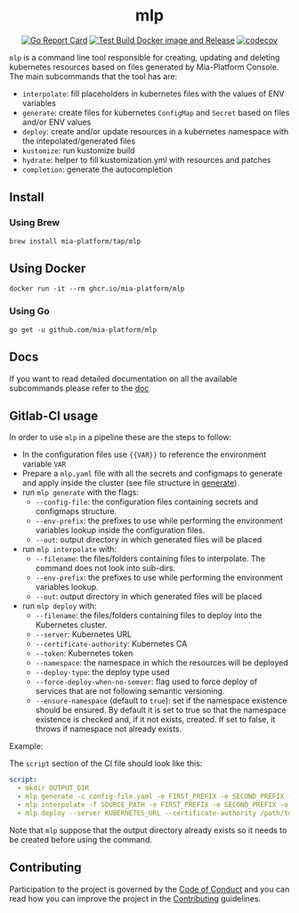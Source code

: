 <div align="center">

# mlp

[![Go Report Card](https://goreportcard.com/badge/github.com/mia-platform/mlp)](https://goreportcard.com/report/github.com/mia-platform/mlp)
[![Test Build Docker image and Release](https://github.com/mia-platform/mlp/actions/workflows/test-build-docker-release.yml/badge.svg)](https://github.com/mia-platform/mlp/actions/workflows/test-build-docker-release.yml)
[![codecov](https://codecov.io/gh/mia-platform/mlp/branch/main/graph/badge.svg)](https://codecov.io/gh/mia-platform/mlp)

</div>


`mlp` is a command line tool responsible for creating, updating and deleting kubernetes resources based on files
generated by Mia-Platform Console.
The main subcommands that the tool has are:

- `interpolate`: fill placeholders in kubernetes files with the values of ENV variables
- `generate`: create files for kubernetes `ConfigMap` and `Secret` based on files and/or ENV values
- `deploy`: create and/or update resources in a kubernetes namespace with the intepolated/generated files
- `kustomize`: run kustomize build
- `hydrate`: helper to fill kustomization.yml with resources and patches
- `completion`: generate the autocompletion

## Install

### Using Brew

```
brew install mia-platform/tap/mlp
```

## Using Docker

```
docker run -it --rm ghcr.io/mia-platform/mlp
```

### Using Go

```
go get -u github.com/mia-platform/mlp
```

## Docs

If you want to read detailed documentation on all the available subcommands please refer to the [doc](./docs)

## Gitlab-CI usage

In order to use `mlp` in a pipeline these are the steps to follow:

- In the configuration files use `{{VAR}}` to reference the environment variable `VAR`
- Prepare a `mlp.yaml` file with all the secrets and configmaps to generate and apply inside the cluster (see file structure in [generate](./docs/40_generate.md)).
- run `mlp generate` with the flags:
  - `--config-file`: the configuration files containing secrets and configmaps structure.
  - `--env-prefix`: the prefixes to use while performing the environment variables lookup inside the configuration files.
  - `--out`: output directory in which generated files will be placed
- run `mlp interpolate` with:
  - `--filename`: the files/folders containing files to interpolate. The command does not look into sub-dirs.
  - `--env-prefix`: the prefixes to use while performing the environment variables lookup.
  - `--out`: output directory in which generated files will be placed
- run `mlp deploy` with:
  - `--filename`: the files/folders containing files to deploy into the Kubernetes cluster.
  - `--server`: Kubernetes URL
  - `--certificate-authority`: Kubernetes CA
  - `--token`: Kubernetes token
  - `--namespace`: the namespace in which the resources will be deployed
  - `--deploy-type`: the deploy type used
  - `--force-deploy-when-no-semver`: flag used to force deploy of services that are not following semantic versioning.
  - `--ensure-namespace` (default to `true`): set if the namespace existence should be ensured. By default it is set to true so that the namespace existence is checked and, if it not exists, created. If set to false, it throws if namespace not already exists.

Example:

The `script` section of the CI file should look like this:

```yaml
script:
  - mkdir OUTPUT_DIR
  - mlp generate -c config-file.yaml -e FIRST_PREFIX -e SECOND_PREFIX -o OUTPUT_DIR
  - mlp interpolate -f SOURCE_PATH -e FIRST_PREFIX -e SECOND_PREFIX -o OUTPUT_DIR
  - mlp deploy --server KUBERNETES_URL --certificate-authority /path/to/kubernetes/ca.pem --token KUBERNETES_TOKEN -f OUTPUT_DIR -n KUBERNETES_NAMESPACE --deploy-type DEPLOY_TYPE --force-deploy-when-no-semver=FORCE_DEPLOY_WHEN_NO_SEMVER
```

Note that `mlp` suppose that the output directory already exists so it needs to be created before using the command.

## Contributing

Participation to the project is governed by the [Code of Conduct](./CODE_OF_CONDUCT.md) and you can read
how you can improve the project in the [Contributing](./CONTRIBUTING.md) guidelines.
